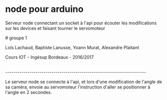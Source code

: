 # node pour arduino
<p>Serveur node connectant un socket à l'api pour écouter les modifications sur les devices et faisant tourner le servomoteur</p>
# groupe 1
<p>Loïs Lachaud, Baptiste Lanusse, Yoann Murat, Alexandre Plaitant</p>
<p>Cours IOT - Ingésup Bordeaux - 2016/2017</p>
<br/>
----------------------------------------------------------------------
<br/>
<p>Le serveur node se connecte à l'api, et lors d'une modification de l'angle de sa caméra, envoie au servomoteur l'instruction d'aller se positionner à l'angle en 2 secondes.</p>
